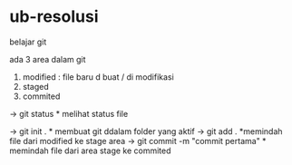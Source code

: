 # ub-resolusi
belajar git

ada 3 area dalam git
1. modified : file baru d buat / di modifikasi
2. staged
3. commited

-> git status * melihat status file

-> git init . * membuat git ddalam folder yang aktif
-> git add . *memindah file dari modified ke stage area
-> git commit -m "commit pertama" * memindah file dari area stage ke commited

